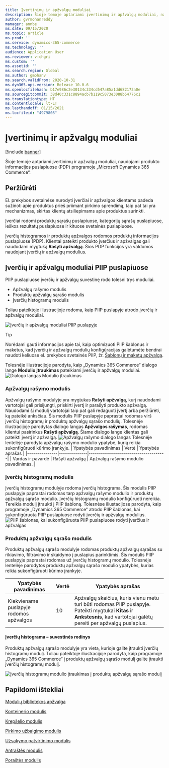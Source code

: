 ```yaml
---
title: Įvertinimų ir apžvalgų moduliai
description: Šioje temoje aptariami įvertinimų ir apžvalgų moduliai, naudojami produkto informacijos puslapiuose programoje „Microsoft Dynamics 365 Commerce“.
author: gvrmohanreddy
manager: annbe
ms.date: 09/15/2020
ms.topic: article
ms.prod: ''
ms.service: dynamics-365-commerce
ms.technology: ''
audience: Application User
ms.reviewer: v-chgri
ms.custom: ''
ms.assetid: ''
ms.search.region: Global
ms.author: gmohanv
ms.search.validFrom: 2020-10-31
ms.dyn365.ops.version: Release 10.0.6
ms.openlocfilehash: b17e986c2e30134c334cd547a85a1dd682172a0e
ms.sourcegitcommit: 38d40c331c8894acb7b119c5073e3088b54776c1
ms.translationtype: HT
ms.contentlocale: lt-LT
ms.lasthandoff: 01/15/2021
ms.locfileid: "4979808"
---
```

# <a name="ratings-and-reviews-modules"></a>Įvertinimų ir apžvalgų moduliai

[!include [banner](includes/banner.md)]

Šioje temoje aptariami įvertinimų ir apžvalgų moduliai, naudojami produkto informacijos puslapiuose (PDP) programoje „Microsoft Dynamics 365 Commerce“.

## <a name="overview"></a>Peržiūrėti

El. prekybos svetainėse nurodyti įverčiai ir apžvalgos klientams padeda sužinoti apie produktus prieš priimant pirkimo sprendimą, taip pat tai yra mechanizmas, skirtas klientų atsiliepimams apie produktus surinkti. 

Įverčiai rodomi produktų sąrašų puslapiuose, kategorijų sąrašų puslapiuose, ieškos rezultatų puslapiuose ir kituose svetainės puslapiuose. 

Įverčių histogramos ir produktų apžvalgos rodomos produktų informacijos puslapiuose (PDP). Klientai pateikti produkto įverčius ir apžvalgas gali naudodami mygtuką **Rašyti apžvalgą**. Šios PDP funkcijos yra valdomos naudojant įverčių ir apžvalgų modulius.

## <a name="ratings-and-reviews-modules-on-pdps"></a>Įverčių ir apžvalgų moduliai PIIP puslapiuose 

PIIP puslapiuose įverčių ir apžvalgų suvestinę rodo tolesni trys moduliai.
- Apžvalgų rašymo modulis
- Produktų apžvalgų sąrašo modulis
- Įverčių histogramų modulis
 
Toliau pateiktoje iliustracijoje rodoma, kaip PIIP puslapyje atrodo įverčių ir apžvalgų moduliai.

![Įverčių ir apžvalgų moduliai PIIP puslapyje](media/rnr-eCommerce-pdp-reviews-modules_design.png)

> [!TIP] 
> Norėdami gauti informacijos apie tai, kaip optimizuoti PIIP šablonus ir maketus, kad įverčių ir apžvalgų modulių konfigūracijas galėtumėte bendrai naudoti keliuose el. prekybos svetainės PIIP, žr. [Šablonų ir maketų apžvalga](templates-layouts-overview.md).

Tolesnėje iliustracijoje parodyta, kaip „Dynamics 365 Commerce“ dialogo lange **Modulio įtraukimas** pateikiami įverčių ir apžvalgų moduliai.
![Dialogo langas Modulio įtraukimas](media/rnr-eCommerce-pdp-adding-rnr-modules.png)

### <a name="write-review-module"></a>Apžvalgų rašymo modulis

Apžvalgų rašymo modulyje yra mygtukas **Rašyti apžvalgą**, kurį naudodami vartotojai gali prisijungti, priskirti įvertį ir parašyti produkto apžvalgą. Naudodami šį modulį vartotojai taip pat gali redaguoti įvertį arba peržiūrėti, ką pateikė anksčiau. Šis modulis PIIP puslapyje paprastai rodomas virš įverčių histogramų ir produktų apžvalgų sąrašo modulių.
Tolesnėje iliustracijoje parodytas dialogo langas **Apžvalgos rašymas**, rodomas klientui pasirinkus **Rašyti apžvalgą**. Šiame dialogo lange klientas gali pateikti įvertį ir apžvalgą.
![Apžvalgų rašymo dialogo langas](media/rnr-eCommerce-write-review-module.png) Tolesnėje lentelėje parodyta apžvalgų rašymo modulio ypatybė, kurią reikia sukonfigūruoti kūrimo įrankyje.
| Ypatybės pavadinimas | Vertė        | Ypatybės aprašas                 |
|---------------|--------------|--------------------------------------|
| Vardas ir pavardė          | Rašyti apžvalgą | Apžvalgų rašymo modulio pavadinimas. |

### <a name="ratings-histogram-module"></a>Įverčių histogramų modulis

Įverčių histogramų modulyje rodoma įverčių histograma. Šis modulis PIIP puslapyje paprastai rodomas tarp apžvalgų rašymo modulio ir produktų apžvalgų sąrašo modulio.
Įverčių histogramų modulio konfigūruoti nereikia. Tereikia modulį įtraukti į PIIP šabloną. Tolesnėse iliustacijose parodyta, kaip programoje „Dynamics 365 Commerce“ atrodo PIIP šablonas, kai sukonfigūruota PIIP puslapiuose rodyti įverčių ir apžvalgų modulius.
![PIIP šablonas, kai sukonfigūruota PIIP puslapiuose rodyti įverčius ir apžvalgas](media/rnr-eCommerce-pdp-reviews-modules.png)

### <a name="product-reviews-list-module"></a>Produktų apžvalgų sąrašo modulis

Produktų apžvalgų sąrašo modulyje rodomas produktų apžvalgų sąrašas su rikiavimo, filtravimo ir skaidymo į puslapius parinktimis. Šis modulis PIIP puslapyje paprastai rodomas už įverčių histogramų modulio.
Tolesnėje lentelėje parodytos produktų apžvalgų sąrašo modulio ypatybės, kurias reikia sukonfigūruoti kūrimo įrankyje.

| Ypatybės pavadinimas              | Vertė | Ypatybės aprašas |
|----------------------------|-------| ---------------------|
| Kiekviename puslapyje rodomos apžvalgos | 10    | Apžvalgų skaičius, kuris vienu metu turi būti rodomas PIIP puslapyje. Pateikti mygtukai **Kitas** ir **Ankstesnis**, kad vartotojai galėtų pereiti per apžvalgų puslapius. |

#### <a name="ratings-histogram--summary-view"></a>Įverčių histograma – suvestinės rodinys

Produktų apžvalgų sąrašo modulyje yra vieta, kurioje galite įtraukti įverčių histogramų modulį. Toliau pateiktoje iliustracijoje parodyta, kaip programoje „Dynamics 365 Commerce“ į produktų apžvalgų sąrašo modulį galite įtraukti įverčių histogramų modulį.

![Įverčių histogramų modulio įtraukimas į produktų apžvalgų sąrašo modulį](media/rnr-eCommerce-pdp-rating-histogram-summary.png)

## <a name="additional-resources"></a>Papildomi ištekliai

[Modulių bibliotekos apžvalga](starter-kit-overview.md)

[Konteinerio modulis](add-container-module.md)

[Krepšelio modulis](add-cart-module.md)

[Pirkimo užbaigimo modulis](add-checkout-module.md)

[Užsakymo patvirtinimo modulis](order-confirmation-module.md)

[Antraštės modulis](author-header-module.md)

[Poraštės modulis](author-footer-module.md)
